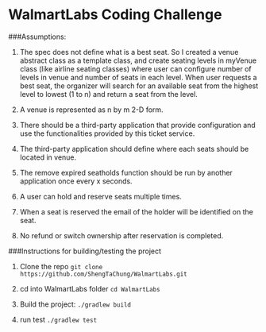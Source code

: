 # WalmartLabs Coding Challenge

###Assumptions:
1. The spec does not define what is a best seat. So I created a venue abstract class as a template class, and create seating levels in myVenue class (like airline seating classes) where user can configure number of levels in venue and number of seats in each level. When user requests a best seat, the organizer will search for an available seat from the highest level to lowest (1 to n) and return a seat from the level.

2. A venue is represented as n by m 2-D form.

3. There should be a third-party application that provide configuration and use the functionalities provided by this ticket service.

4. The third-party application should define where each seats should be located in venue.

5. The remove expired seatholds function should be run by another application once every x seconds.

6. A user can hold and reserve seats multiple times.

7. When a seat is reserved the email of the holder will be identified on the seat.

8. No refund or switch ownership after reservation is completed.


###Instructions for building/testing the project
1. Clone the repo
`git clone https://github.com/ShengTaChung/WalmartLabs.git`

2. cd into WalmartLabs folder
`cd WalmartLabs`

3. Build the project:
`./gradlew build`

4. run test
`./gradlew test`

